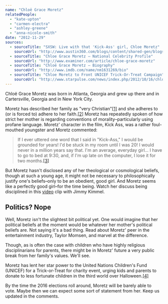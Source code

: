 ```yaml
---
name: "Chloë Grace Moretz"
relatedPeople:
  - "kate-upton"
  - "carmen-electra"
  - "ashley-greene"
  - "anna-nicole-smith"
date: "2012-11-29"
sources:
  - sourceTitle: "SXSW: Live with that 'Kick-Ass' girl, Chloe Moretz"
    sourceUrl: "http://www.austin360.com/blogs/content/shared-gen/blogs/austin/austinmovies/entries/2010/03/13/_we_had_a_quick.html/"
  - sourceTitle: "Chloe Grace Moretz – National Celebrity Profile"
    sourceUrl: "http://www.examiner.com/article/chloe-grace-moretz"
  - sourceTitle: "Chloë Grace Moretz – Biography"
    sourceUrl: "http://www.imdb.com/name/nm1631269/bio"
  - sourceTitle: "Chloe Moretz to Front UNICEF Trick-Or-Treat Campaign"
    sourceUrl: "http://www.starpulse.com/news/index.php/2012/10/16/chloe_moretz_to_front_unicef_trickortr"
---
```


Chloë Grace Moretz was born in Atlanta, Georgia and grew up there and in Cartersville, Georgia and in New York City.

Moretz has described her family as "very Christian"<a class="source-citation" href="#http://www.austin360.com/blogs/content/shared-gen/blogs/austin/austinmovies/entries/2010/03/13/_we_had_a_quick.html/" title="SXSW: Live with that &apos;Kick-Ass&apos; girl, Chloe Moretz">[1]</a> and she adheres to (or is forced to) adhere to her faith.<a class="source-citation" href="#http://www.examiner.com/article/chloe-grace-moretz" title="Chloe Grace Moretz – National Celebrity Profile">[2]</a> Moretz has repeatedly spoken of how strict her mother is regarding conventions of morality–particularly using profane language. Moretz' character in the film, Kick Ass, was a rather foul-mouthed youngster and Moretz commented:

>If I ever uttered one word that I said in "Kick-Ass," I would be grounded for years! I'd be stuck in my room until I was 20! I would never in a million years say that. I'm an average, everyday girl… I have to go to bed at 9:30, and, if I'm up late on the computer, I lose it for two months.<a class="source-citation" href="#http://www.imdb.com/name/nm1631269/bio" title="Chloë Grace Moretz – Biography">[3]</a>

But Moretz hasn't disclosed any of her theological or cosmological beliefs, though at such a young age, it might not be necessary to philosophically justify one's beliefs–only to be an obedient, good girl. And Moretz seems like a perfectly good girl–for the time being. Watch her discuss being disciplined in this [video](http://www.youtube.com/watch?v=MOO-Z889KKE) clip with Jimmy Kimmel.


## Politics? Nope

Well, Moretz isn't the slightest bit political yet. One would imagine that her political beliefs at the moment would be whatever her mother's political beliefs are. Not saying it's a bad thing. Read about Moretz' peer in the entertainment industry, Taylor Momsen, and marvel at the difference.

Though, as is often the case with children who have highly religious disciplinarians for parents, there might be in Moretz' future a very public break from her family's values. We'll see.

Moretz has lent her star power to the United Nations Children's Fund (UNICEF) for a Trick-or-Treat for charity event, urging kids and parents to donate to less fortunate children in the third world over Halloween.<a class="source-citation" href="#http://www.starpulse.com/news/index.php/2012/10/16/chloe_moretz_to_front_unicef_trickortr" title="Chloe Moretz to Front UNICEF Trick-Or-Treat Campaign">[4]</a>

By the time the 2016 elections roll around, Moretz will be barely able to vote. Maybe then we can expect some sort of statement from her. Keep us updated in the comments.